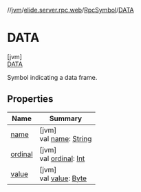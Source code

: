 //[jvm](../../../../index.md)/[elide.server.rpc.web](../../index.md)/[RpcSymbol](../index.md)/[DATA](index.md)

# DATA

[jvm]\
[DATA](index.md)

Symbol indicating a data frame.

## Properties

| Name | Summary |
|---|---|
| [name](../-t-r-a-i-l-e-r/index.md#-372974862%2FProperties%2F594929262) | [jvm]<br>val [name](../-t-r-a-i-l-e-r/index.md#-372974862%2FProperties%2F594929262): [String](https://kotlinlang.org/api/latest/jvm/stdlib/kotlin/-string/index.html) |
| [ordinal](../-t-r-a-i-l-e-r/index.md#-739389684%2FProperties%2F594929262) | [jvm]<br>val [ordinal](../-t-r-a-i-l-e-r/index.md#-739389684%2FProperties%2F594929262): [Int](https://kotlinlang.org/api/latest/jvm/stdlib/kotlin/-int/index.html) |
| [value](../value.md) | [jvm]<br>val [value](../value.md): [Byte](https://kotlinlang.org/api/latest/jvm/stdlib/kotlin/-byte/index.html) |

